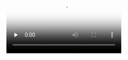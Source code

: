 <video id="video" controls="" preload="none" poster="封面">
      <source id="mp4" src="https://nsp-hicinema-mmpopenforum-drcn.obs.cn-north-2.myhuaweicloud.cn/contentsrc/import/CP180774455534414881/mos/part/0000000000011111111.20210408143446.25681123348833094708199975006254.mp4?X-Amz-Algorithm=AWS4-HMAC-SHA256&X-Amz-Credential=CDSZEUVKWPXUTO6MQ6S2%2F20231130%2Fcn-north-2%2Fs3%2Faws4_request&X-Amz-Date=20231130T034656Z&X-Amz-Expires=86400&X-Amz-SignedHeaders=host&X-Amz-Signature=b28cd394798f323d02df85373789d0638866c562741b9f6c79dedc73ba829521" type="video/mp4">
</videos>
